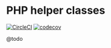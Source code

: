 
# PHP helper classes

[![CircleCI](https://circleci.com/gh/Sweetchuck/utils.svg?style=svg)](https://circleci.com/gh/Sweetchuck/utils)
[![codecov](https://codecov.io/gh/Sweetchuck/utils/branch/master/graph/badge.svg)](https://codecov.io/gh/Sweetchuck/utils)

@todo
